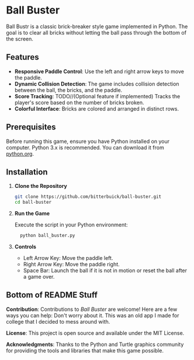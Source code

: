 # Ball Buster

Ball Bustr is a classic brick-breaker style game implemented in Python. The goal is to clear all bricks without letting the ball pass through the bottom of the screen.

## Features

- **Responsive Paddle Control**: Use the left and right arrow keys to move the paddle.
- **Dynamic Collision Detection**: The game includes collision detection between the ball, the bricks, and the paddle.
- **Score Tracking**: TODO//(Optional feature if implemented) Tracks the player's score based on the number of bricks broken.
- **Colorful Interface**: Bricks are colored and arranged in distinct rows.

## Prerequisites

Before running this game, ensure you have Python installed on your computer. Python 3.x is recommended. You can download it from [python.org](https://www.python.org/downloads/).

## Installation

1. **Clone the Repository**

   ```bash
   git clone https://github.com/bitterbuick/ball-buster.git
   cd ball-buster
   ```
2. **Run the Game**

   Execute the script in your Python environment:

   ```bash
     python ball_buster.py
   ```
3. **Controls**

    - Left Arrow Key: Move the paddle left.
    - Right Arrow Key: Move the paddle right.
    - Space Bar: Launch the ball if it is not in motion or reset the ball after a game over.

## Bottom of README Stuff

**Contribution**: 
    Contributions to _Ball Buster_ are welcome! Here are a few ways you can help:
    Don't worry about it. This was an old app I made for college that I decided to mess around with.

**License**: 
    This project is open source and available under the MIT License.

**Acknowledgments**: 
    Thanks to the Python and Turtle graphics community for providing the tools and libraries that make this game possible.
